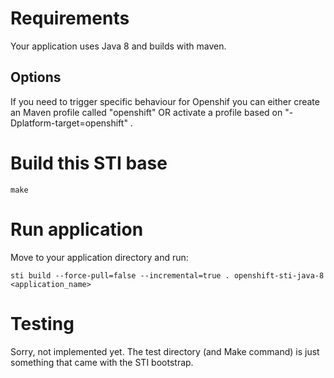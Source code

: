 # Requirements

Your application uses Java 8 and builds with maven.

## Options

If you need to trigger specific behaviour for Openshif you can either create an Maven profile called "openshift" OR activate a profile based on "-Dplatform-target=openshift" .

# Build this STI base

	make

# Run application

Move to your application directory and run:

	sti build --force-pull=false --incremental=true . openshift-sti-java-8 <application_name>

# Testing

Sorry, not implemented yet. The test directory (and Make command) is just something that came with the STI bootstrap.